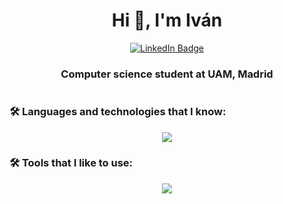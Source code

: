 
<h1 align="center">Hi 👋, I'm Iván</h1>
<div id="badges" align="center">
 <a href="https://www.linkedin.com/in/ivandhs/">
    <img src="https://img.shields.io/badge/LinkedIn-blue?style=for-the-badge&logo=linkedin&logoColor=white" alt="LinkedIn Badge"/>
  </a>
</div>

<h3 align="center">Computer science student at UAM, Madrid</h3>

<div align="center">
 
 
  <img src="https://komarev.com/ghpvc/?username=LittleHaku&style=flat-square&color=blue" alt=""/>

</div>

<div align="center">

</div>



### 🛠 Languages and technologies that I know:
<p align="center">
    <img src="https://skillicons.dev/icons?i=c,python,git,java,javascript,cpp,css,html,kotlin,linux,django,latex,postgres,bash&perline=7" />
</p>

### 🛠 Tools that I like to use:
<p align="center">
  <img src="https://skillicons.dev/icons?i=obsidian,vscode,idea,androidstudio,notion,figma" />
</p>
